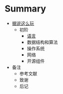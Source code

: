# Summary

* [据说这么玩](README.md)
    * 初阶
        * [语言](Books/book_1/Primary/Language.md)
        * 数据结构和算法
        * 操作系统
        * 网络
        * 开源组件
* 备注
    * 参考文献
    * 致谢
    * 后记

